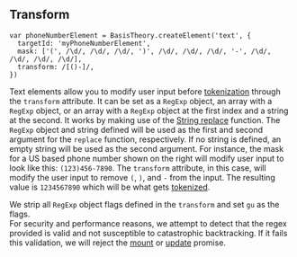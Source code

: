 ## Transform

```tsx
var phoneNumberElement = BasisTheory.createElement('text', {
  targetId: 'myPhoneNumberElement',
  mask: ['(', /\d/, /\d/, /\d/, ')', /\d/, /\d/, /\d/, '-', /\d/, /\d/, /\d/, /\d/],
  transform: /[()-]/,
})
```

Text elements allow you to modify user input before [tokenization](#tokenization) through the
`transform` attribute. It can be set as a `RegExp` object, an array with a `RegExp` object, or an array with a `RegExp`
object at the first index and a string at the second. It works by making use of the [String replace](https://developer.mozilla.org/en-US/docs/Web/JavaScript/Reference/Global_Objects/String/replace)
function. The `RegExp` object and string defined will be used as the first and second argument for the `replace` function,
respectively. If no string is defined, an empty string will be used as the second argument. For instance, the mask for a
US based phone number shown on the right will modify user input to look like this: `(123)456-7890`. The `transform`
attribute, in this case, will modify the user input to remove `(`, `)`, and `-` from the input. The resulting value is
`1234567890` which will be what gets [tokenized](#tokenization).

<aside class="notice">
  <span>We strip all <code>RegExp</code> object flags defined in the <code>transform</code> and set <code>gu</code> as the flags.</span>
</aside>

<aside class="warning">
  <span>For security and performance reasons, we attempt to detect that the regex provided is valid and not susceptible to catastrophic backtracking. If it fails this validation, we will reject the <a href="#elements-instance-mount-element">mount</a> or <a href="#elements-instance-update-element">update</a> promise.</span>
</aside>

